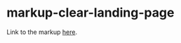 # markup-clear-landing-page

Link to the markup [here](http://server.sergeome.com/portfolio/clear-landing-page/).
